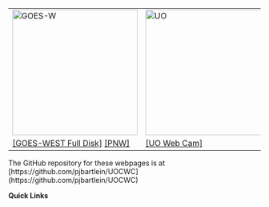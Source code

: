 <table style="text-align: left width: 694px border="0" cellpadding="0" cellspacing="1">
	<tr>
		<td style="vertical-align: top;">
			<img src="https://cdn.star.nesdis.noaa.gov/GOES17/ABI/GIFS/GOES17-PNW-GEOCOLOR-600x600.gif" 				alt="GOES-W" width="250" height="250"> <br>
		</td>
		<td style="vertical-align: top;">
			<img src="http://webcam.uoregon.edu/oneshotimage1" alt="UO"
				width="444" height="250"> <br>
		</td>
	</tr>
	<tr>
		<td style="vertical-align: top;">
			<a href="https://www.star.nesdis.noaa.gov/GOES/fulldisk_band.php?sat=G17&band=GEOCOLOR&length=12">
	        	[GOES-WEST Full Disk]</a>
	        <a href="https://www.star.nesdis.noaa.gov/GOES/sector_band.php?sat=G17&sector=pnw&band=GEOCOLOR&length=12">[PNW]</a><br>
		</td>
		<td style="vertical-align: top;">
			<a href="http://webcam.uoregon.edu/oneshotimage1">[UO Web Cam]</a><br>
		</td>
	</tr>
</table>
The GitHub repository for these webpages is at [https://github.com/pjbartlein/UOCWC](https://github.com/pjbartlein/UOCWC)

**Quick Links**
